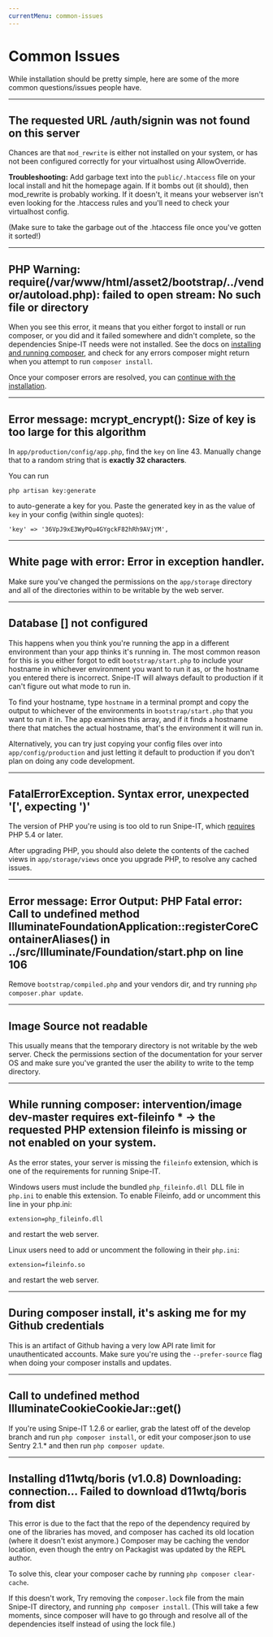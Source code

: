 ```yaml
---
currentMenu: common-issues
---
```


# Common Issues

<div id="generated-toc" class="generate_from_h2"></div>

While installation should be pretty simple, here are some of the more common questions/issues people have.

-----

## The requested URL /auth/signin was not found on this server
Chances are that `mod_rewrite` is either not installed on your system, or has not been configured correctly for your virtualhost using AllowOverride.

__Troubleshooting:__
Add garbage text into the `public/.htaccess` file on your local install and hit the homepage again. If it bombs out (it should), then mod_rewrite is probably working. If it doesn't, it means your webserver isn't even looking for the .htaccess rules and you'll need to check your virtualhost config.

(Make sure to take the garbage out of the .htaccess file once you've gotten it sorted!)

-----

## PHP Warning: require(/var/www/html/asset2/bootstrap/../vendor/autoload.php): failed to open stream: No such file or directory

When you see this error, it means that you either forgot to install or run composer, or you did and it failed somewhere and didn't complete, so the dependencies Snipe-IT needs were not installed. See the docs on <a href="installation/composer.html">installing and running composer</a>, and check for any errors composer might return when you attempt to run `composer install`.

Once your composer errors are resolved, you can <a href="installation/command-line.html">continue with the installation</a>.

-----

## Error message: mcrypt_encrypt(): Size of key is too large for this algorithm

In `app/production/config/app.php`, find the `key` on line 43. Manually change that to a random string that is __exactly 32 characters__.

You can run

```
php artisan key:generate
```

to auto-generate a key for you. Paste the generated key in as the value of `key` in your config (within single quotes):

```
'key' => '36VpJ9xE3WyPQu4GYgckF82hRh9AVjYM',
```



-----

## White page with error: Error in exception handler.

Make sure you've changed the permissions on the `app/storage` directory and all of the directories within to be writable by the web server.

-----

## Database [] not configured

This happens when you think you're running the app in a different environment than your app thinks it's running in. The most common reason for this is you either forgot to edit `bootstrap/start.php` to include your hostname in whichever environment you want to run it as, or the hostname you entered there is incorrect.
Snipe-IT will always default to production if it can't figure out what mode to run in.

To find your hostname, type `hostname` in a terminal prompt and copy the output to whichever of the environments in `bootstrap/start.php` that you want to run it in. The app examines this array, and if it finds a hostname there that matches the actual hostname, that's the environment it will run in.

Alternatively, you can try just copying your config files over into `app/config/production` and just letting it default to production if you don't plan on doing any code development.

-----

## FatalErrorException. Syntax error, unexpected '[', expecting ')'

The version of PHP you're using is too old to run Snipe-IT, which [requires](requirements.html) PHP 5.4 or later.

After upgrading PHP, you should also delete the contents of the cached views in `app/storage/views` once you upgrade PHP, to resolve any cached issues.

-----

## Error message: Error Output: PHP Fatal error: Call to undefined method IlluminateFoundationApplication::registerCoreContainerAliases() in ../src/Illuminate/Foundation/start.php on line 106

Remove `bootstrap/compiled.php` and your vendors dir, and try running `php composer.phar update`.

-----

## Image Source not readable

This usually means that the temporary directory is not writable by the web server. Check the permissions section of the documentation for your server OS and make sure you've granted the user the ability to write to the temp directory.

-----

## While running composer: intervention/image dev-master requires ext-fileinfo * -> the requested PHP extension fileinfo is missing or not enabled on your system.

As the error states, your server is missing the `fileinfo` extension, which is one of the requirements for running Snipe-IT.

Windows users must include the bundled `php_fileinfo.dll `DLL file in `php.ini` to enable this extension. To enable Fileinfo, add or uncomment this line in your php.ini:

```
extension=php_fileinfo.dll
```

and restart the web server.

Linux users need to add or uncomment the following in their `php.ini`:

```
extension=fileinfo.so
```

and restart the web server.

-----

## During composer install, it's asking me for my Github credentials

This is an artifact of Github having a very low API rate limit for unauthenticated accounts. Make sure you're using the `--prefer-source` flag when doing your composer installs and updates.

-----

## Call to undefined method IlluminateCookieCookieJar::get()

If you're using Snipe-IT 1.2.6 or earlier, grab the latest off of the develop branch and run `php composer install`, or edit your composer.json to use Sentry 2.1.* and then run `php composer update`.

-----

## Installing d11wtq/boris (v1.0.8) Downloading: connection... Failed to download d11wtq/boris from dist

This error is due to the fact that the repo of the dependency required by one of the libraries has moved, and composer has cached its old location (where it doesn't exist anymore.) Composer may be caching the vendor location, even though the entry on Packagist was updated by the REPL author.

To solve this, clear your composer cache by running `php composer clear-cache`.

If this doesn't work, Try removing the `composer.lock` file from the main Snipe-IT directory, and running `php composer install`. (This will take a few moments, since composer will have to go through and resolve all of the dependencies itself instead of using the lock file.)
